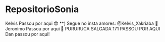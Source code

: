 # RepositorioSonia

Kelvis Passou por aqui :sunglasses: \*\*) Segue no insta amores: @Kelvis_Xakriaba :kiss:
Jeronimo Passou por aqui :rocket:
PURURUCA SALGADA 171 PASSOU POR AQUI
<br>
Dan passou por aqui!
